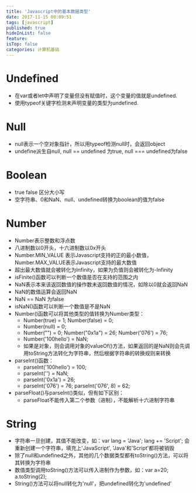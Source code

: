 ```yaml
---
title: 'Javascript中的基本数据类型'
date: 2017-11-15 00:09:51
tags: [javascript]
published: true
hideInList: false
feature: 
isTop: false
categories: 计算机基础
---
```


Undefined
=========

*   在var或者let中声明了变量但没有赋值时，这个变量的值就是undefined.
*   使用typeof关键字检测未声明变量的类型为undefined.

Null
====

*   null表示一个空对象指针，所以用typeof检测null时，会返回object
*   undefine派生自null, null == undefined 为true, null === undefined为false

Boolean
=======

*   true false 区分大小写
*   空字符串、0和NaN、null、undefined转换为boolean的值为false

Number
======

*   Number表示整数和浮点数
*   八进制数以0开头，十六进制数以0x开头
*   Number.MIN\_VALUE 表示Javascript支持的正的最小数值，Number.MAX\_VALUE表示Javascript支持的最大数值
*   超出最大数值就会被转化为Infinity，如果为负值则会被转化为-Infinity
*   isFinite()函数可以判断一个数值是否在支持的范围之内
*   NaN表示本来该返回数值的操作数未返回数值的情况，如除以0就会返回NaN
*   NaN的数值运算会返回NaN
*   NaN == NaN 为false
*   isNaN()函数可以判断一个数值是不是NaN
*   Number()函数可以将其他类型的值转换为Number类型：
    *   Number(true) = 1; Number(false) = 0;
    *   Number(null) = 0;
    *   Number("") = 0; Number("0x1a") = 26; Number('076') = 76;
    *   Number('100hello') = NaN;
    *   如果是对象，则会调用对象的valueOf()方法，如果返回的是NaN则会先调用toString方法转化为字符串，然后根据字符串的转换规则来转换
*   parseInt()函数：
    *   parseInt('100hello') = 100;
    *   parseInt('') = NaN;
    *   parseInt('0x1a') = 26;
    *   parseInt('076') = 76; parseInt('076', 8) = 62;
*   parseFloat()与parseInt()类似，但有如下区别：
    *   parseFloat不能传入第二个参数（进制），不能解析十六进制字符串

String
======

*   字符串一旦创建，其值不能改变，如：var lang = 'Java'; lang += 'Script'; 会重新创建一个字符串，填充上'JavaScript', 'Java'和'Script'都将被销毁
*   除了null和undefined之外，其他的几个数据类型都有toString()方法，可以将其转换为字符串
*   数值类型调用toString()方法可以传入进制作为参数，如：var a=20; a.toString(2);
*   String()方法可以将null转化为'null'，把undefined转化为'undefined'